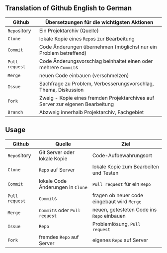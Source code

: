 ## Translation of Github English to German

| Github | Übersetzungen für die wichtigsten Aktionen |
|---|---|
| `Repo`sitory | Ein Projektarchiv (Quelle) |
| `Clone` | lokale Kopie eines `Repo`s zur Bearbeitung |
| `Commit` | Code Änderungen übernehmen (möglichst nur ein Problem betreffend) | 
| `Pull request` | Code Änderungsvorschlag beinhaltet einen oder mehrere `Commit`s |
| `Merge` | neuen Code einbauen (verschmelzen) |
| `Issue` | Sachfrage zu Problem, Verbesserungsvorschlag, Thema, Diskussion |
| `Fork` | Zweig - Kopie eines fremden Projektarchives auf Server zur eigenen Bearbeitung |
| `Branch` | Abzweig innerhalb Projektarchiv, Fachgebiet |

## Usage

| Github | Quelle | Ziel |
|---|---|---|
| `Repo`sitory | Git Server oder lokale Kopie | Code-Aufbewahrungsort |
| `Clone`|`Repo` auf Server|lokale Kopie zum Bearbeiten und Testen|
| `Commit` | lokale Code Änderungen in `Clone` | `Pull request` für ein `Repo` |
| `Pull request` | `Commit`s | fragen ob neuer code eingebaut wird `Merge` |
| `Merge`| `Commit`s oder `Pull request`| neuen, getesteten Code ins `Repo` einbauen |
| `Issue` | `Repo` | Problemlösung, `Pull request` |
| `Fork`| fremdes `Repo` auf Server| eigenes `Repo` auf Server |
